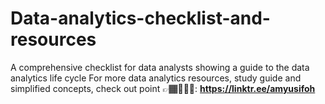 # Data-analytics-checklist-and-resources
A comprehensive checklist for data analysts showing a guide to the data analytics life cycle
For more data analytics resources, study guide and simplified concepts, check out point 👉🏾👩🏽‍💻: **https://linktr.ee/amyusifoh**
